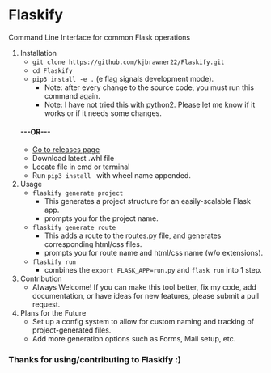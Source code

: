 # Flaskify
Command Line Interface for common Flask operations

1. Installation
	- `git clone https://github.com/kjbrawner22/Flaskify.git`
	- `cd Flaskify`
	- `pip3 install -e .` (e flag signals development mode).
		- Note: after every change to the source code, you must run this command again.
		- Note: I have not tried this with python2. Please let me know if it works or if it needs some changes.
	#### ---OR---
	- [Go to releases page](https://github.com/kjbrawner22/Flaskify/releases/tag/0.1.dev1)
	- Download latest .whl file
	- Locate file in cmd or terminal
	- Run `pip3 install ` with wheel name appended.
2. Usage
	- `flaskify generate project`
		- This generates a project structure for an easily-scalable Flask app.
		- prompts you for the project name.
	- `flaskify generate route`
		- This adds a route to the routes.py file, and generates corresponding html/css files.
		- prompts you for route name and html/css name (w/o extensions).
	- `flaskify run`
		- combines the `export FLASK_APP=run.py` and `flask run` into 1 step.
3. Contribution
	- Always Welcome! If you can make this tool better, fix my code, add documentation, or have ideas for new features, please submit a pull request.
4. Plans for the Future
	- Set up a config system to allow for custom naming and tracking of project-generated files.
	- Add more generation options such as Forms, Mail setup, etc.

### Thanks for using/contributing to Flaskify :)
